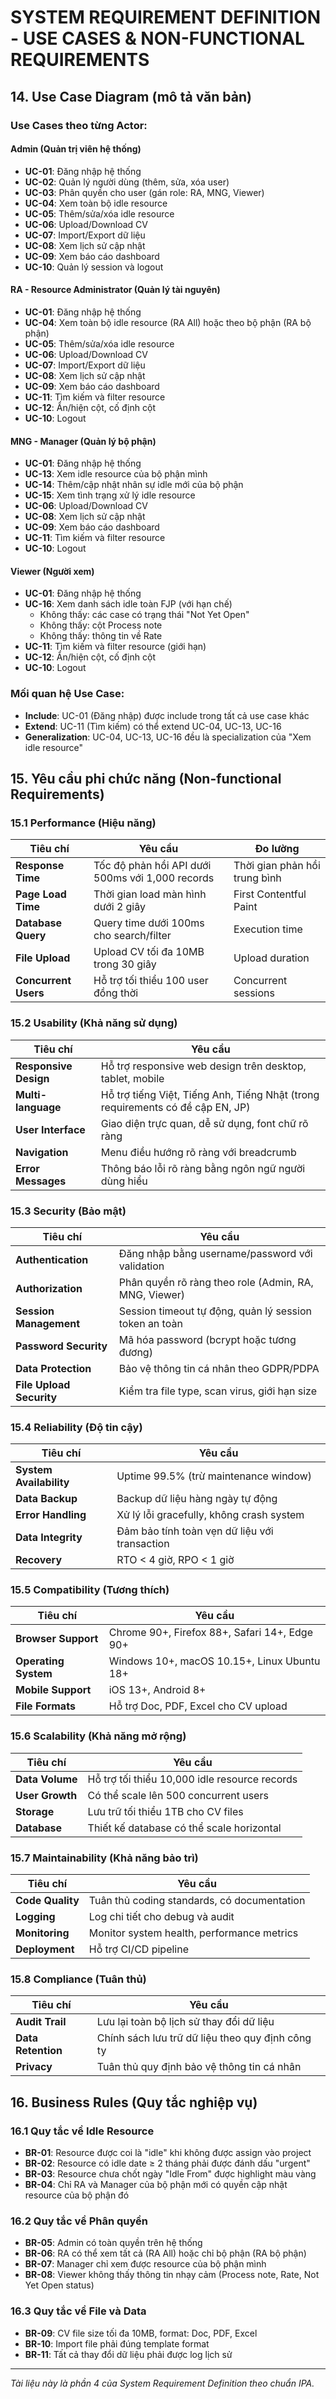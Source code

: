 # SYSTEM REQUIREMENT DEFINITION - USE CASES & NON-FUNCTIONAL REQUIREMENTS

## 14. Use Case Diagram (mô tả văn bản)

### Use Cases theo từng Actor:

#### Admin (Quản trị viên hệ thống)
- **UC-01**: Đăng nhập hệ thống
- **UC-02**: Quản lý người dùng (thêm, sửa, xóa user)
- **UC-03**: Phân quyền cho user (gán role: RA, MNG, Viewer)
- **UC-04**: Xem toàn bộ idle resource
- **UC-05**: Thêm/sửa/xóa idle resource
- **UC-06**: Upload/Download CV
- **UC-07**: Import/Export dữ liệu
- **UC-08**: Xem lịch sử cập nhật
- **UC-09**: Xem báo cáo dashboard
- **UC-10**: Quản lý session và logout

#### RA - Resource Administrator (Quản lý tài nguyên)
- **UC-01**: Đăng nhập hệ thống
- **UC-04**: Xem toàn bộ idle resource (RA All) hoặc theo bộ phận (RA bộ phận)
- **UC-05**: Thêm/sửa/xóa idle resource
- **UC-06**: Upload/Download CV
- **UC-07**: Import/Export dữ liệu
- **UC-08**: Xem lịch sử cập nhật
- **UC-09**: Xem báo cáo dashboard
- **UC-11**: Tìm kiếm và filter resource
- **UC-12**: Ẩn/hiện cột, cố định cột
- **UC-10**: Logout

#### MNG - Manager (Quản lý bộ phận)
- **UC-01**: Đăng nhập hệ thống
- **UC-13**: Xem idle resource của bộ phận mình
- **UC-14**: Thêm/cập nhật nhân sự idle mới của bộ phận
- **UC-15**: Xem tình trạng xử lý idle resource
- **UC-06**: Upload/Download CV
- **UC-08**: Xem lịch sử cập nhật
- **UC-09**: Xem báo cáo dashboard
- **UC-11**: Tìm kiếm và filter resource
- **UC-10**: Logout

#### Viewer (Người xem)
- **UC-01**: Đăng nhập hệ thống
- **UC-16**: Xem danh sách idle toàn FJP (với hạn chế)
  - Không thấy: các case có trạng thái "Not Yet Open"
  - Không thấy: cột Process note
  - Không thấy: thông tin về Rate
- **UC-11**: Tìm kiếm và filter resource (giới hạn)
- **UC-12**: Ẩn/hiện cột, cố định cột
- **UC-10**: Logout

### Mối quan hệ Use Case:
- **Include**: UC-01 (Đăng nhập) được include trong tất cả use case khác
- **Extend**: UC-11 (Tìm kiếm) có thể extend UC-04, UC-13, UC-16
- **Generalization**: UC-04, UC-13, UC-16 đều là specialization của "Xem idle resource"

## 15. Yêu cầu phi chức năng (Non-functional Requirements)

### 15.1 Performance (Hiệu năng)
| Tiêu chí | Yêu cầu | Đo lường |
|----------|---------|----------|
| **Response Time** | Tốc độ phản hồi API dưới 500ms với 1,000 records | Thời gian phản hồi trung bình |
| **Page Load Time** | Thời gian load màn hình dưới 2 giây | First Contentful Paint |
| **Database Query** | Query time dưới 100ms cho search/filter | Execution time |
| **File Upload** | Upload CV tối đa 10MB trong 30 giây | Upload duration |
| **Concurrent Users** | Hỗ trợ tối thiểu 100 user đồng thời | Concurrent sessions |

### 15.2 Usability (Khả năng sử dụng)
| Tiêu chí | Yêu cầu |
|----------|---------|
| **Responsive Design** | Hỗ trợ responsive web design trên desktop, tablet, mobile |
| **Multi-language** | Hỗ trợ tiếng Việt, Tiếng Anh, Tiếng Nhật (trong requirements có đề cập EN, JP) |
| **User Interface** | Giao diện trực quan, dễ sử dụng, font chữ rõ ràng |
| **Navigation** | Menu điều hướng rõ ràng với breadcrumb |
| **Error Messages** | Thông báo lỗi rõ ràng bằng ngôn ngữ người dùng hiểu |

### 15.3 Security (Bảo mật)
| Tiêu chí | Yêu cầu |
|----------|---------|
| **Authentication** | Đăng nhập bằng username/password với validation |
| **Authorization** | Phân quyền rõ ràng theo role (Admin, RA, MNG, Viewer) |
| **Session Management** | Session timeout tự động, quản lý session token an toàn |
| **Password Security** | Mã hóa password (bcrypt hoặc tương đương) |
| **Data Protection** | Bảo vệ thông tin cá nhân theo GDPR/PDPA |
| **File Upload Security** | Kiểm tra file type, scan virus, giới hạn size |

### 15.4 Reliability (Độ tin cậy)
| Tiêu chí | Yêu cầu |
|----------|---------|
| **System Availability** | Uptime 99.5% (trừ maintenance window) |
| **Data Backup** | Backup dữ liệu hàng ngày tự động |
| **Error Handling** | Xử lý lỗi gracefully, không crash system |
| **Data Integrity** | Đảm bảo tính toàn vẹn dữ liệu với transaction |
| **Recovery** | RTO < 4 giờ, RPO < 1 giờ |

### 15.5 Compatibility (Tương thích)
| Tiêu chí | Yêu cầu |
|----------|---------|
| **Browser Support** | Chrome 90+, Firefox 88+, Safari 14+, Edge 90+ |
| **Operating System** | Windows 10+, macOS 10.15+, Linux Ubuntu 18+ |
| **Mobile Support** | iOS 13+, Android 8+ |
| **File Formats** | Hỗ trợ Doc, PDF, Excel cho CV upload |

### 15.6 Scalability (Khả năng mở rộng)
| Tiêu chí | Yêu cầu |
|----------|---------|
| **Data Volume** | Hỗ trợ tối thiểu 10,000 idle resource records |
| **User Growth** | Có thể scale lên 500 concurrent users |
| **Storage** | Lưu trữ tối thiểu 1TB cho CV files |
| **Database** | Thiết kế database có thể scale horizontal |

### 15.7 Maintainability (Khả năng bảo trì)
| Tiêu chí | Yêu cầu |
|----------|---------|
| **Code Quality** | Tuân thủ coding standards, có documentation |
| **Logging** | Log chi tiết cho debug và audit |
| **Monitoring** | Monitor system health, performance metrics |
| **Deployment** | Hỗ trợ CI/CD pipeline |

### 15.8 Compliance (Tuân thủ)
| Tiêu chí | Yêu cầu |
|----------|---------|
| **Audit Trail** | Lưu lại toàn bộ lịch sử thay đổi dữ liệu |
| **Data Retention** | Chính sách lưu trữ dữ liệu theo quy định công ty |
| **Privacy** | Tuân thủ quy định bảo vệ thông tin cá nhân |

## 16. Business Rules (Quy tắc nghiệp vụ)

### 16.1 Quy tắc về Idle Resource
- **BR-01**: Resource được coi là "idle" khi không được assign vào project
- **BR-02**: Resource có idle date ≥ 2 tháng phải được đánh dấu "urgent"
- **BR-03**: Resource chưa chốt ngày "Idle From" được highlight màu vàng
- **BR-04**: Chỉ RA và Manager của bộ phận mới có quyền cập nhật resource của bộ phận đó

### 16.2 Quy tắc về Phân quyền
- **BR-05**: Admin có toàn quyền trên hệ thống
- **BR-06**: RA có thể xem tất cả (RA All) hoặc chỉ bộ phận (RA bộ phận)
- **BR-07**: Manager chỉ xem được resource của bộ phận mình
- **BR-08**: Viewer không thấy thông tin nhạy cảm (Process note, Rate, Not Yet Open status)

### 16.3 Quy tắc về File và Data
- **BR-09**: CV file size tối đa 10MB, format: Doc, PDF, Excel
- **BR-10**: Import file phải đúng template format
- **BR-11**: Tất cả thay đổi dữ liệu phải được log lịch sử

---
*Tài liệu này là phần 4 của System Requirement Definition theo chuẩn IPA.*
